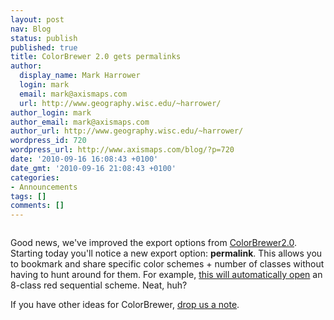 ```yaml
---
layout: post
nav: Blog
status: publish
published: true
title: ColorBrewer 2.0 gets permalinks
author:
  display_name: Mark Harrower
  login: mark
  email: mark@axismaps.com
  url: http://www.geography.wisc.edu/~harrower/
author_login: mark
author_email: mark@axismaps.com
author_url: http://www.geography.wisc.edu/~harrower/
wordpress_id: 720
wordpress_url: http://www.axismaps.com/blog/?p=720
date: '2010-09-16 16:08:43 +0100'
date_gmt: '2010-09-16 21:08:43 +0100'
categories:
- Announcements
tags: []
comments: []
---
```

<p style="text-align: center;">
<p><img class="aligncenter size-full wp-image-726" src="{{ site.baseurl }}/media/posts/2010/09/cb2_new.jpg" alt="" /></p>
<p>Good news, we've improved the export options from <a href="http://colorbrewer2.org" target="_blank">ColorBrewer2.0</a>. Starting today you'll notice a new export option: <strong>permalink</strong>. This allows you to bookmark and share specific color schemes + number of classes without having to hunt around for them. For example, <a href="http://colorbrewer2.org/?type=sequential&scheme=Reds&n=8" target="_blank">this will automatically open</a> an 8-class red sequential scheme. Neat, huh?</p>
<p>If you have other ideas for ColorBrewer, <a href="mailto:info@axismaps.com">drop us a note</a>.</p>
